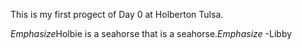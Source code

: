 This is my first progect of Day 0 at Holberton Tulsa.

	
*Emphasize*Holbie is a seahorse that is a seahorse.*Emphasize* -Libby